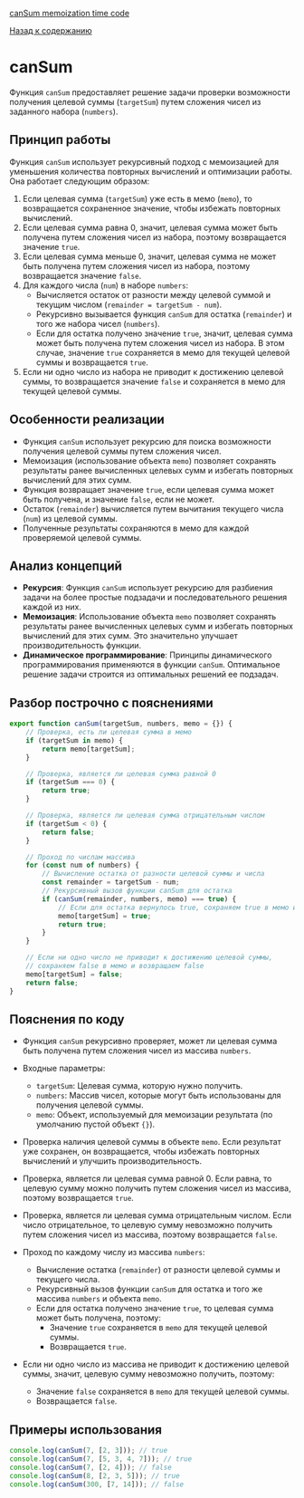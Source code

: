 [canSum memoization time code](https://www.youtube.com/watch?v=oBt53YbR9Kk&t=4196s)

[Назад к содержанию](../README.md)

# canSum

Функция `canSum` предоставляет решение задачи проверки возможности получения целевой суммы (`targetSum`) путем сложения чисел из заданного набора (`numbers`).

## Принцип работы

Функция `canSum` использует рекурсивный подход с мемоизацией для уменьшения количества повторных вычислений и оптимизации работы. Она работает следующим образом:

1. Если целевая сумма (`targetSum`) уже есть в мемо (`memo`), то возвращается сохраненное значение, чтобы избежать повторных вычислений.
2. Если целевая сумма равна 0, значит, целевая сумма может быть получена путем сложения чисел из набора, поэтому возвращается значение `true`.
3. Если целевая сумма меньше 0, значит, целевая сумма не может быть получена путем сложения чисел из набора, поэтому возвращается значение `false`.
4. Для каждого числа (`num`) в наборе `numbers`:
    - Вычисляется остаток от разности между целевой суммой и текущим числом (`remainder = targetSum - num`).
    - Рекурсивно вызывается функция `canSum` для остатка (`remainder`) и того же набора чисел (`numbers`).
    - Если для остатка получено значение `true`, значит, целевая сумма может быть получена путем сложения чисел из набора. В этом случае, значение `true` сохраняется в мемо для текущей целевой суммы и возвращается `true`.
5. Если ни одно число из набора не приводит к достижению целевой суммы, то возвращается значение `false` и сохраняется в мемо для текущей целевой суммы.

## Особенности реализации

- Функция `canSum` использует рекурсию для поиска возможности получения целевой суммы путем сложения чисел.
- Мемоизация (использование объекта `memo`) позволяет сохранять результаты ранее вычисленных целевых сумм и избегать повторных вычислений для этих сумм.
- Функция возвращает значение `true`, если целевая сумма может быть получена, и значение `false`, если не может.
- Остаток (`remainder`) вычисляется путем вычитания текущего числа (`num`) из целевой суммы.
- Полученные результаты сохраняются в мемо для каждой проверяемой целевой суммы.

## Анализ концепций

- **Рекурсия**: Функция `canSum` использует рекурсию для разбиения задачи на более простые подзадачи и последовательного решения каждой из них.
- **Мемоизация**: Использование объекта `memo` позволяет сохранять результаты ранее вычисленных целевых сумм и избегать повторных вычислений для этих сумм. Это значительно улучшает производительность функции.
- **Динамическое программирование**: Принципы динамического программирования применяются в функции `canSum`. Оптимальное решение задачи строится из оптимальных решений ее подзадач.

## Разбор построчно с пояснениями

```javascript
export function canSum(targetSum, numbers, memo = {}) {
    // Проверка, есть ли целевая сумма в мемо
    if (targetSum in memo) {
        return memo[targetSum];
    }

    // Проверка, является ли целевая сумма равной 0
    if (targetSum === 0) {
        return true;
    }

    // Проверка, является ли целевая сумма отрицательным числом
    if (targetSum < 0) {
        return false;
    }

    // Проход по числам массива
    for (const num of numbers) {
        // Вычисление остатка от разности целевой суммы и числа
        const remainder = targetSum - num;
        // Рекурсивный вызов функции canSum для остатка
        if (canSum(remainder, numbers, memo) === true) {
            // Если для остатка вернулось true, сохраняем true в мемо и возвращаем true
            memo[targetSum] = true;
            return true;
        }
    }

    // Если ни одно число не приводит к достижению целевой суммы,
    // сохраняем false в мемо и возвращаем false
    memo[targetSum] = false;
    return false;
}
```

## Пояснения по коду

- Функция `canSum` рекурсивно проверяет, может ли целевая сумма быть получена путем сложения чисел из массива `numbers`.
- Входные параметры:
   - `targetSum`: Целевая сумма, которую нужно получить.
   - `numbers`: Массив чисел, которые могут быть использованы для получения целевой суммы.
   - `memo`: Объект, используемый для мемоизации результата (по умолчанию пустой объект `{}`).

- Проверка наличия целевой суммы в объекте `memo`. Если результат уже сохранен, он возвращается, чтобы избежать повторных вычислений и улучшить производительность.
- Проверка, является ли целевая сумма равной 0. Если равна, то целевую сумму можно получить путем сложения чисел из массива, поэтому возвращается `true`.
- Проверка, является ли целевая сумма отрицательным числом. Если число отрицательное, то целевую сумму невозможно получить путем сложения чисел из массива, поэтому возвращается `false`.
- Проход по каждому числу из массива `numbers`:
   - Вычисление остатка (`remainder`) от разности целевой суммы и текущего числа.
   - Рекурсивный вызов функции `canSum` для остатка и того же массива `numbers` и объекта `memo`.
   - Если для остатка получено значение `true`, то целевая сумма может быть получена, поэтому:
      - Значение `true` сохраняется в `memo` для текущей целевой суммы.
      - Возвращается `true`.
- Если ни одно число из массива не приводит к достижению целевой суммы, значит, целевую сумму невозможно получить, поэтому:
   - Значение `false` сохраняется в `memo` для текущей целевой суммы.
   - Возвращается `false`.

## Примеры использования

```javascript
console.log(canSum(7, [2, 3])); // true
console.log(canSum(7, [5, 3, 4, 7])); // true
console.log(canSum(7, [2, 4])); // false
console.log(canSum(8, [2, 3, 5])); // true
console.log(canSum(300, [7, 14])); // false
```